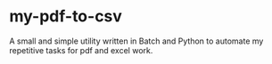 # my-pdf-to-csv
 A small and simple utility written in Batch and Python to automate my repetitive tasks for pdf and excel work.
